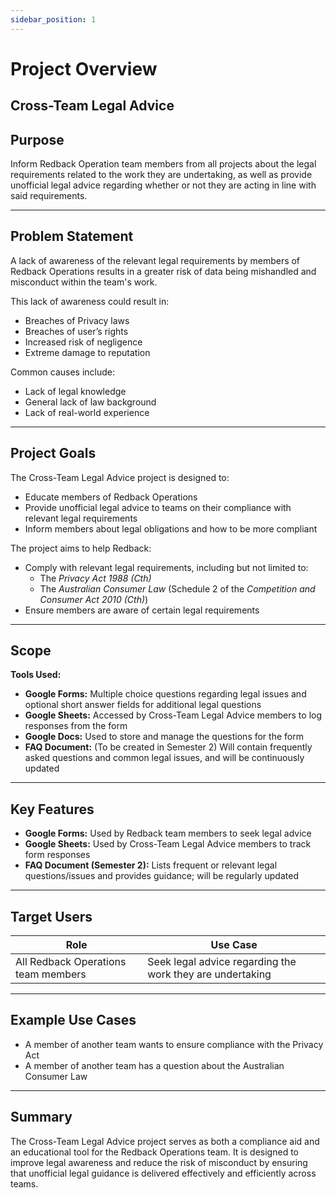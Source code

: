 ```yaml
---
sidebar_position: 1
---
```

# Project Overview

## Cross-Team Legal Advice

## Purpose

Inform Redback Operation team members from all projects about the legal requirements related to the work they are undertaking, as well as provide unofficial legal advice regarding whether or not they are acting in line with said requirements.

---

## Problem Statement

A lack of awareness of the relevant legal requirements by members of Redback Operations results in a greater risk of data being mishandled and misconduct within the team's work.

This lack of awareness could result in:

- Breaches of Privacy laws  
- Breaches of user’s rights  
- Increased risk of negligence  
- Extreme damage to reputation  

Common causes include:

- Lack of legal knowledge  
- General lack of law background  
- Lack of real-world experience  

---

## Project Goals

The Cross-Team Legal Advice project is designed to:

- Educate members of Redback Operations
- Provide unofficial legal advice to teams on their compliance with relevant legal requirements
- Inform members about legal obligations and how to be more compliant

The project aims to help Redback:

- Comply with relevant legal requirements, including but not limited to:
  - The *Privacy Act 1988 (Cth)*
  - The *Australian Consumer Law* (Schedule 2 of the *Competition and Consumer Act 2010 (Cth)*)
- Ensure members are aware of certain legal requirements

---

## Scope

**Tools Used:**

- **Google Forms:** Multiple choice questions regarding legal issues and optional short answer fields for additional legal questions
- **Google Sheets:** Accessed by Cross-Team Legal Advice members to log responses from the form
- **Google Docs:** Used to store and manage the questions for the form
- **FAQ Document:** (To be created in Semester 2) Will contain frequently asked questions and common legal issues, and will be continuously updated

---

## Key Features

- **Google Forms:** Used by Redback team members to seek legal advice
- **Google Sheets:** Used by Cross-Team Legal Advice members to track form responses
- **FAQ Document (Semester 2):** Lists frequent or relevant legal questions/issues and provides guidance; will be regularly updated

---

## Target Users

| Role                       | Use Case                                            |
|---------------------------|-----------------------------------------------------|
| All Redback Operations team members | Seek legal advice regarding the work they are undertaking |

---

## Example Use Cases

- A member of another team wants to ensure compliance with the Privacy Act
- A member of another team has a question about the Australian Consumer Law

---

## Summary

The Cross-Team Legal Advice project serves as both a compliance aid and an educational tool for the Redback Operations team. It is designed to improve legal awareness and reduce the risk of misconduct by ensuring that unofficial legal guidance is delivered effectively and efficiently across teams.
